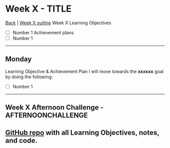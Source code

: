 # Week X - TITLE
[Back](README.md) | [Week X outline](https://github.com/makersacademy/course/blob/master/week_outlines.md#week-X)
Week X Learning Objectives
- [ ] Number 1
Achievement plans
- [ ] Number 1
---
## Monday
Learning Objective & Achievement Plan
I will move towards the **xxxxxx** goal by doing the following:
- [ ] Number 1
---
## Week X Afternoon Challenge - AFTERNOONCHALLENGE
[GitHub repo]() with all Learning Objectives, notes, and code.
---
<!--
## Retrospective
### Achievements this week
- [ ] Build a simple web app
- [ ] Follow an effective debugging process for web applications
- [ ] Explain the basics of how the web works (e.g. request/response, HTTP, HTML, CSS)
- [ ] Explain the MVC pattern
### Score: z
#### Reasons for Score
- First reason
### Material to re-cover
- First material
---
## Week X Weekend Challenge - WEEKENDCHALLENGE
[GitHub repo]() with all Learning Objectives, notes, and code.
---
